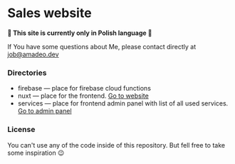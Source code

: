 # Sales website

**:construction: This site is currently only in Polish language :construction:**

If You have some questions about Me, please contact directly at [job@amadeo.dev](mailto:job@amadeo.dev)

### Directories

* firebase — place for firebase cloud functions
* nuxt — place for the frontend. [Go to website](https://amadeusz.dev)
* services — place for frontend admin panel with list of all used services. [Go to admin panel](https://admin.amadeusz.dev)

### License

You can't use any of the code inside of this repository. But fell free to take some inspiration :wink:
